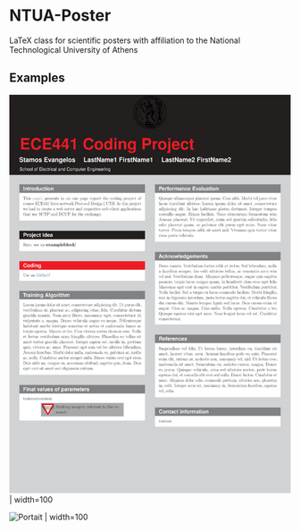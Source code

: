 # NTUA-Poster
 LaTeX class for scientific posters with affiliation to the National Technological University of Athens

## Examples

![Portait](https://raw.githubusercontent.com/estamos/NTUA-Poster/master/examples/NTUA_Poster_portrait_example-1.png) | width=100

![Portait](https://raw.githubusercontent.com/estamos/NTUA-Poster/master/examples/NTUA_Poster_landscape_example-1%202.png) | width=100
